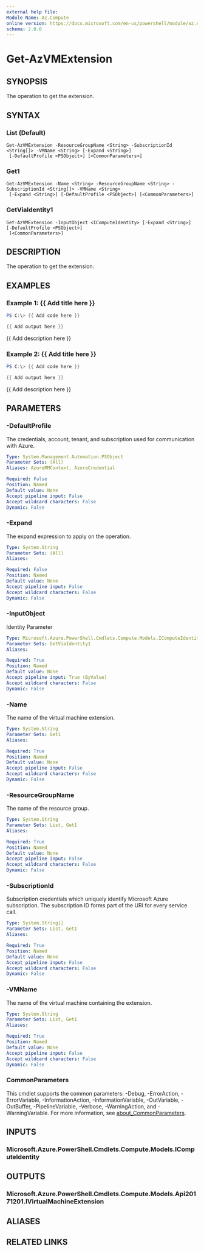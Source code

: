 ```yaml
---
external help file:
Module Name: Az.Compute
online version: https://docs.microsoft.com/en-us/powershell/module/az.compute/get-azvmextension
schema: 2.0.0
---
```


# Get-AzVMExtension

## SYNOPSIS
The operation to get the extension.

## SYNTAX

### List (Default)
```
Get-AzVMExtension -ResourceGroupName <String> -SubscriptionId <String[]> -VMName <String> [-Expand <String>]
 [-DefaultProfile <PSObject>] [<CommonParameters>]
```

### Get1
```
Get-AzVMExtension -Name <String> -ResourceGroupName <String> -SubscriptionId <String[]> -VMName <String>
 [-Expand <String>] [-DefaultProfile <PSObject>] [<CommonParameters>]
```

### GetViaIdentity1
```
Get-AzVMExtension -InputObject <IComputeIdentity> [-Expand <String>] [-DefaultProfile <PSObject>]
 [<CommonParameters>]
```

## DESCRIPTION
The operation to get the extension.

## EXAMPLES

### Example 1: {{ Add title here }}
```powershell
PS C:\> {{ Add code here }}

{{ Add output here }}
```

{{ Add description here }}

### Example 2: {{ Add title here }}
```powershell
PS C:\> {{ Add code here }}

{{ Add output here }}
```

{{ Add description here }}

## PARAMETERS

### -DefaultProfile
The credentials, account, tenant, and subscription used for communication with Azure.

```yaml
Type: System.Management.Automation.PSObject
Parameter Sets: (All)
Aliases: AzureRMContext, AzureCredential

Required: False
Position: Named
Default value: None
Accept pipeline input: False
Accept wildcard characters: False
Dynamic: False
```

### -Expand
The expand expression to apply on the operation.

```yaml
Type: System.String
Parameter Sets: (All)
Aliases:

Required: False
Position: Named
Default value: None
Accept pipeline input: False
Accept wildcard characters: False
Dynamic: False
```

### -InputObject
Identity Parameter

```yaml
Type: Microsoft.Azure.PowerShell.Cmdlets.Compute.Models.IComputeIdentity
Parameter Sets: GetViaIdentity1
Aliases:

Required: True
Position: Named
Default value: None
Accept pipeline input: True (ByValue)
Accept wildcard characters: False
Dynamic: False
```

### -Name
The name of the virtual machine extension.

```yaml
Type: System.String
Parameter Sets: Get1
Aliases:

Required: True
Position: Named
Default value: None
Accept pipeline input: False
Accept wildcard characters: False
Dynamic: False
```

### -ResourceGroupName
The name of the resource group.

```yaml
Type: System.String
Parameter Sets: List, Get1
Aliases:

Required: True
Position: Named
Default value: None
Accept pipeline input: False
Accept wildcard characters: False
Dynamic: False
```

### -SubscriptionId
Subscription credentials which uniquely identify Microsoft Azure subscription.
The subscription ID forms part of the URI for every service call.

```yaml
Type: System.String[]
Parameter Sets: List, Get1
Aliases:

Required: True
Position: Named
Default value: None
Accept pipeline input: False
Accept wildcard characters: False
Dynamic: False
```

### -VMName
The name of the virtual machine containing the extension.

```yaml
Type: System.String
Parameter Sets: List, Get1
Aliases:

Required: True
Position: Named
Default value: None
Accept pipeline input: False
Accept wildcard characters: False
Dynamic: False
```

### CommonParameters
This cmdlet supports the common parameters: -Debug, -ErrorAction, -ErrorVariable, -InformationAction, -InformationVariable, -OutVariable, -OutBuffer, -PipelineVariable, -Verbose, -WarningAction, and -WarningVariable. For more information, see [about_CommonParameters](http://go.microsoft.com/fwlink/?LinkID=113216).

## INPUTS

### Microsoft.Azure.PowerShell.Cmdlets.Compute.Models.IComputeIdentity

## OUTPUTS

### Microsoft.Azure.PowerShell.Cmdlets.Compute.Models.Api20171201.IVirtualMachineExtension

## ALIASES

## RELATED LINKS

